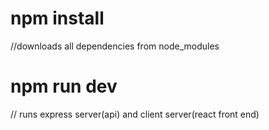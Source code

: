 
<h1>npm install</h1> //downloads all dependencies from node_modules

<h1>npm run dev </h1>// runs express server(api) and client server(react front end)

